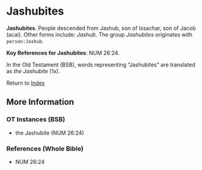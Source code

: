 # Jashubites
**Jashubites**. 
People descended from Jashub, son of Issachar, son of Jacob (acai). 
Other forms include: 
*Jashub*. 
The group _Jashubites_ originates with `person:Jashub`. 


**Key References for Jashubites**: 
NUM 26:24. 


In the Old Testament (BSB), words representing “Jashubites” are translated as 
*the Jashubite* (1x). 




Return to [Index](00-Index.md)

## More Information

### OT Instances (BSB)

* the Jashubite (NUM 26:24)



### References (Whole Bible)

* NUM 26:24



